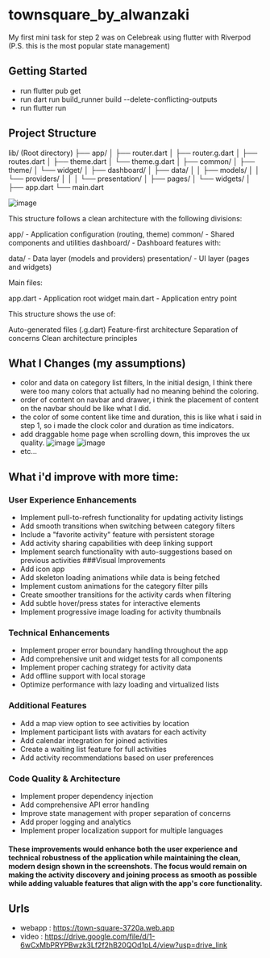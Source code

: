 # townsquare_by_alwanzaki

My first mini task for step 2 was on Celebreak using flutter with Riverpod (P.S. this is the most popular state management)

## Getting Started

- run flutter pub get
- run dart run build_runner build --delete-conflicting-outputs
- run flutter run

## Project Structure
lib/ (Root directory)
├── app/
│   ├── router.dart
│   ├── router.g.dart
│   ├── routes.dart
│   ├── theme.dart
│   └── theme.g.dart
│
├── common/
│   ├── theme/
│   └── widget/
│
├── dashboard/
│   ├── data/
│   │   ├── models/
│   │   └── providers/
│   │
│   └── presentation/
│       ├── pages/
│       └── widgets/
│
├── app.dart
└── main.dart

![image](https://github.com/user-attachments/assets/353a6f9c-2f77-4e79-81d6-2cc2e28b4e09)

This structure follows a clean architecture with the following divisions:

app/ - Application configuration (routing, theme)
common/ - Shared components and utilities
dashboard/ - Dashboard features with:

data/ - Data layer (models and providers)
presentation/ - UI layer (pages and widgets)

Main files:

app.dart - Application root widget
main.dart - Application entry point

This structure shows the use of:

Auto-generated files (.g.dart)
Feature-first architecture
Separation of concerns
Clean architecture principles

## What I Changes (my assumptions)
- color and data on category list filters, In the initial design, I think there were too many colors that actually had no meaning behind the coloring.
- order of content on navbar and drawer, i think the placement of content on the navbar should be like what I did.
- the color of some content like time and duration, this is like what i said in step 1, so i made the clock color and duration as time indicators.
- add draggable home page when scrolling down, this improves the ux quality.
  ![image](https://github.com/user-attachments/assets/250fa28a-9354-4667-b62b-00f0252dac56)
  ![image](https://github.com/user-attachments/assets/bd97be63-956f-40a4-bdcf-e8af3e50c00c)
- etc...

## What i'd improve with more time:
### User Experience Enhancements
- Implement pull-to-refresh functionality for updating activity listings
- Add smooth transitions when switching between category filters
- Include a "favorite activity" feature with persistent storage
- Add activity sharing capabilities with deep linking support
- Implement search functionality with auto-suggestions based on previous activities
###Visual Improvements
- Add icon app
- Add skeleton loading animations while data is being fetched
- Implement custom animations for the category filter pills
- Create smoother transitions for the activity cards when filtering
- Add subtle hover/press states for interactive elements
- Implement progressive image loading for activity thumbnails
### Technical Enhancements
- Implement proper error boundary handling throughout the app
- Add comprehensive unit and widget tests for all components
- Implement proper caching strategy for activity data
- Add offline support with local storage
- Optimize performance with lazy loading and virtualized lists
### Additional Features
- Add a map view option to see activities by location
- Implement participant lists with avatars for each activity
- Add calendar integration for joined activities
- Create a waiting list feature for full activities
- Add activity recommendations based on user preferences
### Code Quality & Architecture
- Implement proper dependency injection
- Add comprehensive API error handling
- Improve state management with proper separation of concerns
- Add proper logging and analytics
- Implement proper localization support for multiple languages

#### These improvements would enhance both the user experience and technical robustness of the application while maintaining the clean, modern design shown in the screenshots. The focus would remain on making the activity discovery and joining process as smooth as possible while adding valuable features that align with the app's core functionality.

## Urls
- webapp : https://town-square-3720a.web.app
- video : https://drive.google.com/file/d/1-6wCxMbPRYPBwzk3Lf2f2hB20QOd1pL4/view?usp=drive_link

